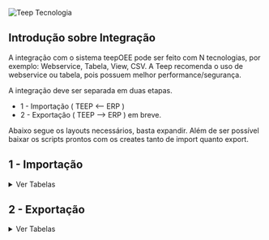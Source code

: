 ![Teep Tecnologia](https://teep.com.br/wp-content/uploads/2023/11/cropped-cropped-teep-logo-menor-113x33.png)

## Introdução sobre Integração

A integração com o sistema teepOEE pode ser feito com N tecnologias, por exemplo:
Webservice, Tabela, View, CSV. A Teep recomenda o uso de webservice ou tabela, pois possuem melhor performance/segurança.

A integração deve ser separada em duas etapas.

- 1 - Importação ( TEEP <-- ERP )
- 2 - Exportação ( TEEP --> ERP ) em breve.

Abaixo segue os layouts necessários, basta expandir.
Além de ser possível baixar os scripts prontos com os creates tanto de import quanto export.

## 1 - Importação

<details>
<summary>Ver Tabelas</summary>

**Sistema: teepOEE** <br>
**Atualizado em: 28/03/2024** <br>
**OS CAMPOS EM NEGRITO SÃO OBRIGATÓRIOS.**

<summary>Nome da Tabela = IMPORTRESOURCE </summary>
<h4>Tabela responsável pelo cadastro dos centros de recurso.</h4>

|Coluna|Tipo de dado|Tamanho|Obs|Descrição|
|-------------|-------------|-------------|-------------|-------------|
| **company** | Integer |  | default=1 | Código da Empresa |
| **code** |	Varchar | max_length=30 |  | Código da máquina |
| description | Varchar | max_length=128 |  | Descrição da máquina |
| resource_group_code | Varchar | max_length=32 |  | Codigo do grupo de máquinas, associando com a ImportResourceGroup |	
| active |	BooleanField |		|default=False|Define se a máquina está ativa/inativa|
| status_imp | Varchar | max_length=1 | 'N'=new, 'U'=update, 'I'=integrated | Define status da linha, caso for importação por tabela. |

<summary>Nome da Tabela = IMPORTRESOURCEGROUP </summary>
<h4>Tabela responsável por criar grupos de máquinas, para facilitar a consulta de duas ou mais máquinas em relatórios, índices, entre outros.</h4>

|Coluna|Tipo de dado|Tamanho|Obs|Descrição|
|-------------|-------------|-------------|-------------|-------------|
| **code** | Varchar | max_length=32 |  | Codigo do grupo de máquinas |
| description | Varchar | max_length=128 |  | Descrição completa do grupo |
| status_imp | Varchar | max_length=1 | 'N'=new, 'U'=update, 'I'=integrated | Define status da linha, caso for importação por tabela. |

<summary>Nome da Tabela = IMPORTOPERATOR</summary>
<h4>Tabela responsável por cadastrar os operadores que irão utilizar os coletores.</h4>

|Coluna        |Tipo de dado   |Tamanho         |Obs		                     |Descrição    |
|--------------|---------------|----------------|-----------------------------------|-------------|
| **company**	| Integer 	| default=1 	 |  					| Código da empresa |
| **code**	| Varchar 	| max_length=30	 |  				| Código do operador |
| **name** 	| Varchar 	| max_length=128 |  				| Nome do operador |
| active 	| BooleanField 	|  		 | default=True 		| Define ativo/inativo |
| status_imp 	| Varchar	| max_length=1 	 | 'N'=new,<br>'U'=update,<br>'I'=integrated | Define status da linha, caso for importação por tabela.|


<summary>Nome da Tabela = IMPORTSTOPREASON </summary>
<h4>Tabela responsável por cadastrar os motivos de parada de máquina, como por exemplo manutenção mecânica, elétrica, entre outros.</h4>

|Coluna        |Tipo de dado   |Tamanho         |Obs		                     |Descrição    |
|--------------|---------------|----------------|-----------------------------------|-------------|
| **company**|Integer|default=1||Código da empresa|
| **code**	|Varchar        |max_length=30	 |                                   |Código da parada|
| **description**	|Varchar	|max_length=128  |                                   |Descrição da parada|
| abbreviation	|Varchar	|max_length=16   |blank=True                         |Abreviação da parada|
| password        |Varchar	|max_length=32   |blank=True                         |Se não tiver senha, manter vazio. Se usar algum valor, ele será solicitado para confirmar a parada. Muito usado para mecânicos/eletricistas, onde apenas estes profissionais podem inserir determinadas paradas.|
| color	        |RGBColorField	|		 |blank=True,<br> null=True              |Exemplo: ‘#ffffff’ = branco|
| **active**	|BooleanField	|		 |default=True                       |Define ativo/inativo|
| setup	|BooleanField	|		 |default=False                       |Define se o motivo é setup|
| scheduled	|BooleanField	|		 |default=False                       |Define se o motivo é programado|
| status_imp	|Varchar	|max_length=1    |'N'=new,<br>'U'=update,<br>'I'=integrated|Define status da linha, caso for importação por tabela.|

<summary>Nome da Tabela = IMPORTWASTEREASON</summary>
<h4>Tabela responsável por cadastrar os motivos de refugo que acontecem durante o processo produtivo.</h4>

|Coluna         |Tipo de dado  |Tamanho         |Obs		                     |Descrição    |
|---------------|--------------|----------------|------------------------------------|-------------|
|**company**        |Integer       |		|default=1			     |Código da empresa|
|**code**		|Varchar       |max_length=30	|				     |Código do refugo|
|**description**	|Varchar       |max_length=128	|				     |Descrição do refugo|
|status_imp	|Varchar       |max_length=1	|'N'=new,<br>'U'=update,<br>'I'=integrated  |Define status da linha, caso for importação por tabela.|


<summary>Nome da Tabela = IMPORTTOOL</summary>
<h4>Ferramentas utilizadas para produzir.</h4>

|Coluna                   |Tipo de dado |Tamanho           		|Obs		                    |Descrição    |
|-------------------------|-------------|-------------------------------|-----------------------------------|-------------|
|**company**|Integer|||Código da empresa|
|**code**|Varchar|max_length=30||Código da ferramenta|
|**description**|Varchar|max_length=128||Descrição da ferramenta|


<summary>Nome da Tabela = IMPORTTOOLSETTINGS</summary>
<h4>Essa tabela é associada a IMPORTTOOL logo pode conter 1 ou N configurações da ferramenta. EX:
em QUAIS maquinas ela pode ser usada e em QUAL produto, o tempo de ciclo dela, limite de ciclo para entrar
em parada, assim como o coeficiente de multiplicação, exemplo se tenho um coeficiente 0,5, logo a cada 2 ciclos é produzido 1 peça.</h4>


|Coluna                   |Tipo de dado |Tamanho           		|Obs		                    |Descrição    |
|-------------------------|-------------|-------------------------------|-----------------------------------|-------------|
|**tool_code**|Varchar|max_digits=30| |Codigo da ferramenta usado na tabela IMPORTTOOL|
|**resource_code**|Varchar|max_digits=30| |Codigo do recurso usado na tabela IMPORTRESOURCE.|
|product_code|Varchar|max_digits=30| |Codigo do produto usado na tabela IMPORTPRODUCT.|
|multiplication_coefficient|DecimalField|max_digits=20,<br>decimal_places=10| |Número de peças incrementadas à cada ciclo de máquina. Por exemplo número de cavidades quando for injetora.|
|depreciation|DecimalField |max_digits=20,<br>decimal_places=10| |O valor padrão é 0. Quando se tem um molde que uma cavidade está danificada, deve-se enviar a quantidade danificada nesta coluna.|
|**cycle_time**|Integer| |Valor em milisegundos|Define tempo padrão da ferramenta, ou seja, ciclo padrão ex: 10.000. O valor é salvo em milisegundos na base da Teep, contudo caso for outra unidade de tempo, o mesmo deve ser informado para efetuar a conversão correta.|
|cycle_limit		  |Integer	||Valor em milisegundos|Este limite da uma “tolerância” ao tempo normal de ciclo, como no exemplo acima usei o valor 10.000. Se eu quiser dar 30 segundos de tolerância, utilizo o valor 40.000.|
|stop_limit		  |Integer	||Valor em milisegundos|Este campo substitui o tempo_ciclo quando usado um modo exclusivo para usinagem, geralmente Tornos CNC.|
|status_imp		  |Varchar	|max_length=1			|'N'=new,<br>'U'=update,<br>'I'=integrated|Define status da linha, caso for importação por tabela.|
 
<summary>Nome da Tabela = IMPORTPRODUCT</summary>
<h4>São cadastrados os produtos, para posterior associar às ordens de produção.</h4>

|Coluna|Tipo de dado|Tamanho|Obs|Descrição|
|---------------|--------------|----------------|------------------------------------|-------------|
|**company**|Integer||default=1|Código da empresa|
|**code**|Varchar|max_length=30||Código do produto|
|version|Varchar|max_length=30||Versão do produto|
|description|Varchar|max_length=128||Descrição do produto|
|expected_time|Integer||default = 0|Tempo esperado do produto|
|box_conversion|Varchar|max_length=128||Conversão de caixa do produto|
|external_id|Varchar|max_length=128||ID externo do produto|
|status_imp|Varchar|max_length=1|'N'=new,<br>'U'=update,<br>'I'=integrated|Define status da linha, caso for importação por tabela.|

<summary>Nome da Tabela = IMPORTPRODUCTIONORDER</summary>
<h4>Tabela responsável pelas ordens de produção.</h4>

| Coluna| Tipo de dado| Tamanho| Obs| Descrição|
| -------------- | ------------- | ----------------------------------- | ------------------------------------------- | ---------------------------------------------------------------------------------------------------------------------------------------------------------------------------------------------------------------------------------------------------------------------------------- |
|**company**|Integer||default=1|Código da empresa|
|**origin**|Varchar|max_length=30|default='0'|Código da origem|
|**code**|Varchar|max_length=30||Código da ordem|
|description|Varchar|max_length=128|blank=True,<br> null=True| Descrição da ordem|
|**product_code**|Varchar|max_length=30|blank=True,<br> null=True| Código do produto|
|derivation|Varchar|max_length=30|blank=True,<br> null=True| Derivação do produto|
|order|Integer||default=1,<br>blank=True,<br> null=True| Número do pedido|
|measurement_unit |Varchar|max_length=128| default="PC",<br>blank=True,<br>null=True| Unidade de medida, ex: pc, metros|
|customer_name|Varchar|max_length=128|default="", <br>blank=True, null=True|Nome do cliente|
|quantity|DecimalField|max_digits=20,<br>decimal_places=10 |default=1|Quantidade prevista da ordem|
|grouped_production_order|Varchar|max_length=30|null=True,<br> blank=True| A coluna grouped_production_order é usada para realizar agrupamento de ordens de produção. Esta necessidade é quando a máquina produz mais de um produto ao mesmo tempo.|
|fraction|DecimalField|max_digits=10,<br>decimal_places=9|default=1| E a fracao_master irá determinar o percentual de produção que deve ser distribuído entre as OPs do agrupamento. Se por exemplo eu tenho um ciclo que sai 10 unidades, e eu queira distribuir 4 para uma ordem e 6 para outra, devo utilizar os valores: 0,4 e 0,6 respectivamente. |
|deadline|DateTimeField ||null=True,<br> blank=True|Data limite|
|external_id|Varchar|max_length=128||ID externo da ordem de produção|
|priority|DecimalField|max_digits=20,<br>decimal_places=10|default=1|distribuição das ordens no modulo planejamento.|
|status_imp|Varchar|max_length=1|'N'=new,<br> 'U'=update,<br> 'I'=integrated |Define status da linha, caso for importação por tabela.|

<summary>Nome da Tabela = IMPORTPRODUCTIONSEQUENCE</summary>
<h4>Tabela responsável por concentrar as sequencias de produção, também conhecidas como roteiros, atividades, entre outros.</h4>

| Coluna| Tipo de dado| Tamanho| Obs| Descrição|
| -------------------- | ------------- | ----------------------------------- | ----------------------------------------- | ---------------------------------------------------------------------- |
|**company**| Integer|| default=1| Código da empresa|
|**origin**| Varchar| max_length=30| default='0'| Código da origem|
|**production_order_code**| Varchar| max_length=30|| Código da Ordem Produção|
|**sequence**| Integer||| Sequência do Roteiro|
|**stage**| Integer||| Codigo do estagio|
|resource_code| Varchar| max_length=30| blank=True,<br> null=True| Codigo do resource usado em IMPORTRESOURCE|
|tool_code| Varchar| max_length=30| blank=True,<br> null=True| Codigo da ferramenta usado em IMPORTTOOL|
|operation_code| Varchar| max_length=30| blank=True,<br> null=True| Código da operacao|
|operation_description| Varchar| max_length=30| blank=True,<br> null=True| Descrição da operacao|
|quantity| DecimalField  | max_digits=20,<br>decimal_places=10 || Quantidade prevista|
|quantity2| DecimalField  | max_digits=20,<br>decimal_places=10 || Quantidade2 prevista|
|conversion_rate| Integer||| taxa de conversão usado para caso a unidade de medida seja M².|
|measurement_unit| Varchar| max_digits=128,<br>default="PC"| blank=True, null=True| Unidade de medida da sequencia, Exemplo: PC(peça), M² (metro quadrado) |
|expected_start_date | DateTimeField || blank=True,<br> null=True| Data prevista de inicio|
|expected_end_date| DateTimeField || blank=True,<br> null=True| Data prevista de termino|
|**expected_setup**| BigInteger|| default=0| Tempo de setup em milisegundos, caso não tiver mandar 1. O valor é salvo em milisegundos na base da Teep, contudo caso for outra unidade de tempo, o mesmo deve ser informado para efetuar a conversão correta.|
|**expected_time**| BigInteger|| default=0| Tempo de produção em milisegundos, caso nao tiver mandar 1. O valor é salvo em milisegundos na base da Teep, contudo caso for outra unidade de tempo, o mesmo deve ser informado para efetuar a conversão correta.|
|external_id|Varchar|max_length=128||Armazenamos o id do ERP, caso o mesmo deseja que informamos o id na devolução do dado.|
|situation|Varchar|max_length=128||Situacao da sequencia de produção, L = liberado, F = finalizado|
|status_imp| Varchar| max_length=1| 'N'=new,<br>'U'=update,<br>'I'=integrated | Define status da linha, caso for importação por tabela.|

<summary>Nome da Tabela = IMPORTGROUPEDPRODUCTIONORDER</summary>
<h4>Tabela responsável por concentrar o agrupamento de ordens produção.</h4>

| Coluna| Tipo de dado| Tamanho| Obs| Descrição|
| -------------------- | ------------- | ----------------------------------- | ----------------------------------------- | ---------------------------------------------------------------------- |
|**company**| Integer|| default=1| Código da empresa|
|**origin**| Varchar| max_length=30| default='0'| Código da origem|
|**code**| Varchar| max_length=30|| Código do Agrupamento das Ordens Produção|
|**stage**| Integer||| Codigo do estagio|
|**production_orders**| Integer||| ID's das ordens de produção|
|**production_sequence**| Integer||| Sequência do agrupamento|
|fraction| Integer||| Fração do agrupamento|
|status_imp| Varchar| max_length=1| 'N'=new,<br>'U'=update,<br>'I'=integrated | Define status da linha, caso for importação por tabela.|
</details>



## 2 - Exportação

<details>
 <summary>Ver Tabelas</summary>
 
 **Sistema: teepOEE** <br>
 **Atualizado em: 03/04/2024**<br>


<summary>Nome da Tabela = EXPORTPRODUCTION </summary><br>
<h4>Tabela responsável por gravar os eventos de produção</h4>

|Coluna|Tipo de dado|Tamanho|Obs|Descrição|
|-------------|-------------|-------------|-------------|-------------|
| id | IntegerField |  | primary_key=True | id criado sequencial|
| generation_date | DateTimeField |  | blank=True, null=True | Data/hora do envio do evento.|
| company | IntegerField |  | blank=True, null=True ||
| origin | Varchar | max_length=30 | blank=True, null=True ||
| production_order | Varchar | max_length=30 | blank=True, null=True ||
| stage | IntegerField |  | blank=True, null=True ||
| production_sequence | IntegerField |  | blank=True, null=True ||
| product | Varchar | max_length=30 | blank=True, null=True ||
| resource | Varchar | max_length=30 | blank=True, null=True ||
| resource_group | Varchar | max_length=30 | blank=True, null=True ||
| tool | Varchar | max_length=30 | blank=True, null=True ||
| operator | Varchar | max_length=30 | blank=True, null=True ||
| shift | Varchar | max_length=30 | blank=True, null=True ||
| control | Varchar | max_length=30 | blank=True, null=True ||
| start | DateTimeField |  | blank=True, null=True | inicio do evento|
| end |  | DateTimeField | blank=True, null=True | fim do evento|
| duration | IntegerField |  |  | duracao do evento fim - inicio|
| batch_code | Varchar | max_length=32 | default="", blank=True, null=True | Codigo do lote, em caso onde o cliente tenha essa informação o campo é alimentado|
| quantity | DecimalField | max_digits=20, decimal_places=10 | default=0 ||
| quantity2 | DecimalField | max_digits=20, decimal_places=10 | default=0 ||
| quantity3 | DecimalField | max_digits=20, decimal_places=10 | default=0 ||
| conversion_rate | DecimalField | max_digits=20, decimal_places=10 | default=1 ||

<summary>Nome da Tabela = EXPORTWASTE </summary><br>
<h4>Tabela responsável por gravar os eventos de refugo</h4>

|Coluna|Tipo de dado|Tamanho|Obs|Descrição|
|-------------|-------------|-------------|-------------|-------------|
| id | IntegerField |  | primary_key=True | id criado sequencial|
| generation_date | DateTimeField |  | blank=True, null=True | Data/hora do envio do evento.|
| company | IntegerField |  | blank=True, null=True ||
| origin | Varchar | max_length=30 | blank=True, null=True ||
| production_order | Varchar | max_length=30 | blank=True, null=True ||
| stage | IntegerField |  | blank=True, null=True ||
| production_sequence | IntegerField |  | blank=True, null=True ||
| product | Varchar | max_length=30 | blank=True, null=True ||
| resource | Varchar | max_length=30 | blank=True, null=True ||
| resource_group | Varchar | max_length=30 | blank=True, null=True ||
| tool | Varchar | max_length=30 | blank=True, null=True ||
| operator | Varchar | max_length=30 | blank=True, null=True ||
| shift | Varchar | max_length=30 | blank=True, null=True ||
| time | DateTimeField |  | blank=True, null=True | Horario do apontamento de refugo.|
| reason | Varchar | max_length=30 | blank=True, null=True ||
| batch_code | Varchar | max_length=32 | default="", blank=True | Codigo do lote, Caso o cliente tenha essa informação o campo é alimentado|
| quantity | DecimalField | max_digits=20, decimal_places=10 |  ||
| quantity2 | DecimalField | max_digits=20, decimal_places=10 | default=0 ||
| quantity3 | DecimalField | max_digits=20, decimal_places=10 | default=0 ||
| conversion_rate | DecimalField | max_digits=20, decimal_places=10 | default=1 ||
| classification | Varchar | max_length=30 | blank=True, null=True ||
| cause_step | Varchar | max_length=30 | blank=True, null=True ||
| cause_resource | Varchar | max_length=30 | blank=True, null=True ||


<summary>Nome da Tabela = EXPORTSTOP</summary><br>
<h4>Tabela responsável por gravar os eventos de parada</h4>

|Coluna|Tipo de dado|Tamanho|Obs|Descrição|
|-------------|-------------|-------------|-------------|-------------|
| id | IntegerField |  | primary_key=True | id criado sequencial|
| generation_date | DateTimeField |  | blank=True, null=True | Data/hora do envio do evento.|
| company | IntegerField |  | blank=True, null=True ||
| origin | Varchar | max_length=30 | blank=True, null=True ||
| production_order | Varchar | max_length=30 | blank=True, null=True ||
| stage | IntegerField |  | blank=True, null=True ||
| production_sequence | IntegerField |  | blank=True, null=True ||
| product | Varchar | max_length=30 | blank=True, null=True ||
| resource | Varchar | max_length=30 | blank=True, null=True ||
| resource_group | Varchar | max_length=30 | blank=True, null=True ||
| tool | Varchar | max_length=30 | blank=True, null=True ||
| operator | Varchar | max_length=30 | blank=True, null=True ||
| shift | Varchar | max_length=30 | blank=True, null=True ||
| start | DateTimeField |  | blank=True, null=True | inicio do evento|
| end |  | DateTimeField | blank=True, null=True | fim do evento|
| duration | IntegerField |  |  | duracao do evento fim - inicio|
| reason | Varchar | max_length=30 | blank=True, null=True ||
| setup | BooleanField | BooleanField | default=False ||

</details>
